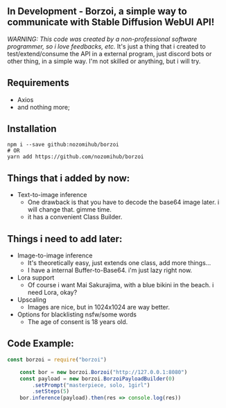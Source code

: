 ## In Development - Borzoi, a simple way to communicate with Stable Diffusion WebUI API!
_WARNING: This code was created by a non-professional software programmer, so i love feedbacks, etc._
It's just a thing that i created to test/extend/consume the API in a external program, just discord bots or other thing, in a simple way.
I'm not skilled or anything, but i will try.
## Requirements
* Axios
* and nothing more;
## Installation
    npm i --save github:nozomihub/borzoi
    # OR
    yarn add https://github.com/nozomihub/borzoi
## Things that i added by now:
* Text-to-image inference
    * One drawback is that you have to decode the base64 image later. i will change that. gimme time.
    * it has a convenient Class Builder.
## Things i need to add later:
* Image-to-image inference
    * It's theoretically easy, just extends one class, add more things...
    * I have a internal Buffer-to-Base64. i'm just lazy right now.
* Lora support
    * Of course i want Mai Sakurajima, with a blue bikini in the beach. i need Lora, okay?
* Upscaling
    * Images are nice, but in 1024x1024 are way better.
* Options for blacklisting nsfw/some words
    * The age of consent is 18 years old.
## Code Example:
```js
const borzoi = require("borzoi")

    const bor = new borzoi.Borzoi("http://127.0.0.1:8080")
    const payload = new borzoi.BorzoiPayloadBuilder(0)
        .setPrompt("masterpiece, solo, 1girl")
        .setSteps(5)
    bor.inference(payload).then(res => console.log(res))
```
